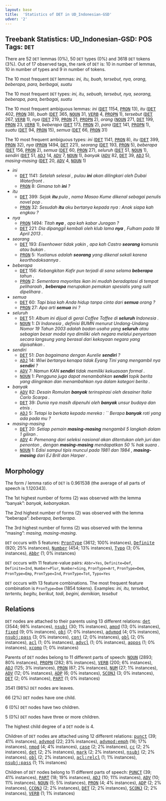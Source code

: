 ```yaml
---
layout: base
title:  'Statistics of DET in UD_Indonesian-GSD'
udver: '2'
---
```


## Treebank Statistics: UD_Indonesian-GSD: POS Tags: `DET`

There are 52 `DET` lemmas (0%), 50 `DET` types (0%) and 3618 `DET` tokens (3%).
Out of 17 observed tags, the rank of `DET` is: 10 in number of lemmas, 10 in number of types and 9 in number of tokens.

The 10 most frequent `DET` lemmas: <em>ini, itu, buah, tersebut, nya, orang, beberapa, para, berbagai, suatu</em>

The 10 most frequent `DET` types:  <em>ini, itu, sebuah, tersebut, nya, seorang, beberapa, para, berbagai, suatu</em>

The 10 most frequent ambiguous lemmas: <em>ini</em> (<tt><a href="id_gsd-pos-DET.html">DET</a></tt> 1154, <tt><a href="id_gsd-pos-PRON.html">PRON</a></tt> 13), <em>itu</em> (<tt><a href="id_gsd-pos-DET.html">DET</a></tt> 402, <tt><a href="id_gsd-pos-PRON.html">PRON</a></tt> 38), <em>buah</em> (<tt><a href="id_gsd-pos-DET.html">DET</a></tt> 365, <tt><a href="id_gsd-pos-NOUN.html">NOUN</a></tt> 31, <tt><a href="id_gsd-pos-VERB.html">VERB</a></tt> 4, <tt><a href="id_gsd-pos-PROPN.html">PROPN</a></tt> 1), <em>tersebut</em> (<tt><a href="id_gsd-pos-DET.html">DET</a></tt> 267, <tt><a href="id_gsd-pos-VERB.html">VERB</a></tt> 1), <em>nya</em> (<tt><a href="id_gsd-pos-DET.html">DET</a></tt> 219, <tt><a href="id_gsd-pos-PRON.html">PRON</a></tt> 21, <tt><a href="id_gsd-pos-PROPN.html">PROPN</a></tt> 2), <em>orang</em> (<tt><a href="id_gsd-pos-NOUN.html">NOUN</a></tt> 271, <tt><a href="id_gsd-pos-DET.html">DET</a></tt> 199, <tt><a href="id_gsd-pos-PRON.html">PRON</a></tt> 23, <tt><a href="id_gsd-pos-VERB.html">VERB</a></tt> 1), <em>beberapa</em> (<tt><a href="id_gsd-pos-DET.html">DET</a></tt> 173, <tt><a href="id_gsd-pos-PRON.html">PRON</a></tt> 2), <em>para</em> (<tt><a href="id_gsd-pos-DET.html">DET</a></tt> 141, <tt><a href="id_gsd-pos-PROPN.html">PROPN</a></tt> 1), <em>suatu</em> (<tt><a href="id_gsd-pos-DET.html">DET</a></tt> 94, <tt><a href="id_gsd-pos-PRON.html">PRON</a></tt> 15), <em>semua</em> (<tt><a href="id_gsd-pos-DET.html">DET</a></tt> 66, <tt><a href="id_gsd-pos-PRON.html">PRON</a></tt> 31)

The 10 most frequent ambiguous types:  <em>ini</em> (<tt><a href="id_gsd-pos-DET.html">DET</a></tt> 1141, <tt><a href="id_gsd-pos-PRON.html">PRON</a></tt> 8), <em>itu</em> (<tt><a href="id_gsd-pos-DET.html">DET</a></tt> 399, <tt><a href="id_gsd-pos-PRON.html">PRON</a></tt> 32), <em>nya</em> (<tt><a href="id_gsd-pos-PRON.html">PRON</a></tt> 1494, <tt><a href="id_gsd-pos-DET.html">DET</a></tt> 221), <em>seorang</em> (<tt><a href="id_gsd-pos-DET.html">DET</a></tt> 193, <tt><a href="id_gsd-pos-PRON.html">PRON</a></tt> 5), <em>beberapa</em> (<tt><a href="id_gsd-pos-DET.html">DET</a></tt> 156, <tt><a href="id_gsd-pos-PRON.html">PRON</a></tt> 2), <em>semua</em> (<tt><a href="id_gsd-pos-DET.html">DET</a></tt> 60, <tt><a href="id_gsd-pos-PRON.html">PRON</a></tt> 27), <em>seluruh</em> (<tt><a href="id_gsd-pos-DET.html">DET</a></tt> 51, <tt><a href="id_gsd-pos-NOUN.html">NOUN</a></tt> 1), <em>sendiri</em> (<tt><a href="id_gsd-pos-DET.html">DET</a></tt> 51, <tt><a href="id_gsd-pos-ADJ.html">ADJ</a></tt> 14, <tt><a href="id_gsd-pos-ADV.html">ADV</a></tt> 7, <tt><a href="id_gsd-pos-NOUN.html">NOUN</a></tt> 1), <em>banyak</em> (<tt><a href="id_gsd-pos-ADV.html">ADV</a></tt> 82, <tt><a href="id_gsd-pos-DET.html">DET</a></tt> 39, <tt><a href="id_gsd-pos-ADJ.html">ADJ</a></tt> 5), <em>masing-masing</em> (<tt><a href="id_gsd-pos-DET.html">DET</a></tt> 20, <tt><a href="id_gsd-pos-ADV.html">ADV</a></tt> 4, <tt><a href="id_gsd-pos-NOUN.html">NOUN</a></tt> 1)


* <em>ini</em>
  * <tt><a href="id_gsd-pos-DET.html">DET</a></tt> 1141: <em>Setelah selesai , pulau <b>ini</b> akan dilingkari oleh Dubai Waterfront .</em>
  * <tt><a href="id_gsd-pos-PRON.html">PRON</a></tt> 8: <em>Gimana toh <b>ini</b> ?</em>
* <em>itu</em>
  * <tt><a href="id_gsd-pos-DET.html">DET</a></tt> 399: <em>Sejak <b>itu</b> pula , nama Masao Kume dikenal sebagai penulis novel pop .</em>
  * <tt><a href="id_gsd-pos-PRON.html">PRON</a></tt> 32: <em>Sesudah <b>itu</b> aku bertanya kepada nya : Anak siapa kah engkau ?</em>
* <em>nya</em>
  * <tt><a href="id_gsd-pos-PRON.html">PRON</a></tt> 1494: <em>Titah <b>nya</b> , apa kah kabar Juragan ?</em>
  * <tt><a href="id_gsd-pos-DET.html">DET</a></tt> 221: <em>Dia dipanggil kembali oleh klub lama <b>nya</b> , Fulham pada 18 April 2013 .</em>
* <em>seorang</em>
  * <tt><a href="id_gsd-pos-DET.html">DET</a></tt> 193: <em>Eisenhower tidak yakin , apa kah Castro <b>seorang</b> komunis atau bukan .</em>
  * <tt><a href="id_gsd-pos-PRON.html">PRON</a></tt> 5: <em>Yustianus adalah <b>seorang</b> yang dikenal sekali karena keorthodoksannya .</em>
* <em>beberapa</em>
  * <tt><a href="id_gsd-pos-DET.html">DET</a></tt> 156: <em>Kebangkitan Kafir pun terjadi di sana selama <b>beberapa</b> tahun .</em>
  * <tt><a href="id_gsd-pos-PRON.html">PRON</a></tt> 2: <em>Sementara mayoritas ikan ini mudah beradaptasi di tempat peliharaah , <b>beberapa</b> merupakan pemakan spesialis yang sulit dipelihara .</em>
* <em>semua</em>
  * <tt><a href="id_gsd-pos-DET.html">DET</a></tt> 60: <em>Tapi bisa kah Anda hidup tanpa cinta dari <b>semua</b> orang ?</em>
  * <tt><a href="id_gsd-pos-PRON.html">PRON</a></tt> 27: <em>Apa arti <b>semua</b> ini ?</em>
* <em>seluruh</em>
  * <tt><a href="id_gsd-pos-DET.html">DET</a></tt> 51: <em>Album ini dijual di gerai Coffee Toffee di <b>seluruh</b> Indonesia .</em>
  * <tt><a href="id_gsd-pos-NOUN.html">NOUN</a></tt> 1: <em>Di Indonesia , definisi BUMN menurut Undang-Undang Nomor 19 Tahun 2003 adalah badan usaha yang <b>seluruh</b> atau sebagian besar modal nya dimiliki oleh negara melalui penyertaan secara langsung yang berasal dari kekayaan negara yang dipisahkan .</em>
* <em>sendiri</em>
  * <tt><a href="id_gsd-pos-DET.html">DET</a></tt> 51: <em>Dan bagaimana dengan Aurelie <b>sendiri</b> ?</em>
  * <tt><a href="id_gsd-pos-ADJ.html">ADJ</a></tt> 14: <em>Wiwi bertanya kenapa tidak Eyang Tini yang mengambil nya <b>sendiri</b> ?</em>
  * <tt><a href="id_gsd-pos-ADV.html">ADV</a></tt> 7: <em>Namun KAN <b>sendiri</b> tidak memiliki kekuasaan formal .</em>
  * <tt><a href="id_gsd-pos-NOUN.html">NOUN</a></tt> 1: <em>Pengguna juga dapat menambahkan <b>sendiri</b> topik berita yang diinginkan dan menambahkan nya dalam kategori berita .</em>
* <em>banyak</em>
  * <tt><a href="id_gsd-pos-ADV.html">ADV</a></tt> 82: <em>Desain Romulan <b>banyak</b> terinspirasi oleh desainer Italia Carlo Scarpa .</em>
  * <tt><a href="id_gsd-pos-DET.html">DET</a></tt> 39: <em>Dunia nya masih dipenuhi oleh <b>banyak</b> unsur budaya dan etnis .</em>
  * <tt><a href="id_gsd-pos-ADJ.html">ADJ</a></tt> 5: <em>Tetapi Ia berkata kepada mereka : `` Berapa <b>banyak</b> roti yang ada pada mu ?</em>
* <em>masing-masing</em>
  * <tt><a href="id_gsd-pos-DET.html">DET</a></tt> 20: <em>Setiap pemain <b>masing-masing</b> mengambil 5 langkah dalam 1 giliran .</em>
  * <tt><a href="id_gsd-pos-ADV.html">ADV</a></tt> 4: <em>Pemenang dari seleksi nasional akan ditentukan oleh juri dan penonton , dengan <b>masing-masing</b> mendapatkan 50 % hak suara .</em>
  * <tt><a href="id_gsd-pos-NOUN.html">NOUN</a></tt> 1: <em>Edisi sampul tipis muncul pada 1981 dan 1984 , <b>masing-masing</b> dari EJ Brill dan Harper .</em>

## Morphology

The form / lemma ratio of `DET` is 0.961538 (the average of all parts of speech is 1.120343).

The 1st highest number of forms (2) was observed with the lemma “banyak”: <em>banyak, kebanyakan</em>.

The 2nd highest number of forms (2) was observed with the lemma “beberapa”: <em>beberapa, berberapa</em>.

The 3rd highest number of forms (2) was observed with the lemma “masing”: <em>masing, masing-masing</em>.

`DET` occurs with 5 features: <tt><a href="id_gsd-feat-PronType.html">PronType</a></tt> (3612; 100% instances), <tt><a href="id_gsd-feat-Definite.html">Definite</a></tt> (920; 25% instances), <tt><a href="id_gsd-feat-Number.html">Number</a></tt> (454; 13% instances), <tt><a href="id_gsd-feat-Typo.html">Typo</a></tt> (3; 0% instances), <tt><a href="id_gsd-feat-Abbr.html">Abbr</a></tt> (1; 0% instances)

`DET` occurs with 11 feature-value pairs: `Abbr=Yes`, `Definite=Def`, `Definite=Ind`, `Number=Plur`, `Number=Sing`, `PronType=Art`, `PronType=Dem`, `PronType=Emp`, `PronType=Ind`, `PronType=Tot`, `Typo=Yes`

`DET` occurs with 13 feature combinations.
The most frequent feature combination is `PronType=Dem` (1854 tokens).
Examples: <em>ini, itu, tersebut, tertentu, begitu, berikut, tadi, begini, demikian, tesebut</em>


## Relations

`DET` nodes are attached to their parents using 13 different relations: <tt><a href="id_gsd-dep-det.html">det</a></tt> (3544; 98% instances), <tt><a href="id_gsd-dep-nsubj.html">nsubj</a></tt> (30; 1% instances), <tt><a href="id_gsd-dep-amod.html">amod</a></tt> (13; 0% instances), <tt><a href="id_gsd-dep-fixed.html">fixed</a></tt> (9; 0% instances), <tt><a href="id_gsd-dep-obj.html">obj</a></tt> (7; 0% instances), <tt><a href="id_gsd-dep-advmod.html">advmod</a></tt> (4; 0% instances), <tt><a href="id_gsd-dep-nsubj-pass.html">nsubj:pass</a></tt> (3; 0% instances), <tt><a href="id_gsd-dep-conj.html">conj</a></tt> (2; 0% instances), <tt><a href="id_gsd-dep-obl.html">obl</a></tt> (2; 0% instances), <tt><a href="id_gsd-dep-acl.html">acl</a></tt> (1; 0% instances), <tt><a href="id_gsd-dep-advcl.html">advcl</a></tt> (1; 0% instances), <tt><a href="id_gsd-dep-appos.html">appos</a></tt> (1; 0% instances), <tt><a href="id_gsd-dep-xcomp.html">xcomp</a></tt> (1; 0% instances)

Parents of `DET` nodes belong to 11 different parts of speech: <tt><a href="id_gsd-pos-NOUN.html">NOUN</a></tt> (2893; 80% instances), <tt><a href="id_gsd-pos-PROPN.html">PROPN</a></tt> (282; 8% instances), <tt><a href="id_gsd-pos-VERB.html">VERB</a></tt> (200; 6% instances), <tt><a href="id_gsd-pos-ADJ.html">ADJ</a></tt> (125; 3% instances), <tt><a href="id_gsd-pos-PRON.html">PRON</a></tt> (67; 2% instances), <tt><a href="id_gsd-pos-NUM.html">NUM</a></tt> (27; 1% instances), <tt><a href="id_gsd-pos-ADV.html">ADV</a></tt> (12; 0% instances), <tt><a href="id_gsd-pos-ADP.html">ADP</a></tt> (6; 0% instances), <tt><a href="id_gsd-pos-SCONJ.html">SCONJ</a></tt> (3; 0% instances), <tt><a href="id_gsd-pos-DET.html">DET</a></tt> (2; 0% instances), <tt><a href="id_gsd-pos-PART.html">PART</a></tt> (1; 0% instances)

3541 (98%) `DET` nodes are leaves.

66 (2%) `DET` nodes have one child.

6 (0%) `DET` nodes have two children.

5 (0%) `DET` nodes have three or more children.

The highest child degree of a `DET` node is 4.

Children of `DET` nodes are attached using 12 different relations: <tt><a href="id_gsd-dep-punct.html">punct</a></tt> (39; 41% instances), <tt><a href="id_gsd-dep-advmod.html">advmod</a></tt> (22; 23% instances), <tt><a href="id_gsd-dep-advmod-emph.html">advmod:emph</a></tt> (16; 17% instances), <tt><a href="id_gsd-dep-nmod.html">nmod</a></tt> (4; 4% instances), <tt><a href="id_gsd-dep-case.html">case</a></tt> (2; 2% instances), <tt><a href="id_gsd-dep-cc.html">cc</a></tt> (2; 2% instances), <tt><a href="id_gsd-dep-det.html">det</a></tt> (2; 2% instances), <tt><a href="id_gsd-dep-mark.html">mark</a></tt> (2; 2% instances), <tt><a href="id_gsd-dep-nsubj.html">nsubj</a></tt> (2; 2% instances), <tt><a href="id_gsd-dep-obl.html">obl</a></tt> (2; 2% instances), <tt><a href="id_gsd-dep-acl-relcl.html">acl:relcl</a></tt> (1; 1% instances), <tt><a href="id_gsd-dep-nsubj-pass.html">nsubj:pass</a></tt> (1; 1% instances)

Children of `DET` nodes belong to 11 different parts of speech: <tt><a href="id_gsd-pos-PUNCT.html">PUNCT</a></tt> (39; 41% instances), <tt><a href="id_gsd-pos-PART.html">PART</a></tt> (18; 19% instances), <tt><a href="id_gsd-pos-ADJ.html">ADJ</a></tt> (10; 11% instances), <tt><a href="id_gsd-pos-ADV.html">ADV</a></tt> (10; 11% instances), <tt><a href="id_gsd-pos-NOUN.html">NOUN</a></tt> (5; 5% instances), <tt><a href="id_gsd-pos-PRON.html">PRON</a></tt> (4; 4% instances), <tt><a href="id_gsd-pos-ADP.html">ADP</a></tt> (2; 2% instances), <tt><a href="id_gsd-pos-CCONJ.html">CCONJ</a></tt> (2; 2% instances), <tt><a href="id_gsd-pos-DET.html">DET</a></tt> (2; 2% instances), <tt><a href="id_gsd-pos-SCONJ.html">SCONJ</a></tt> (2; 2% instances), <tt><a href="id_gsd-pos-VERB.html">VERB</a></tt> (1; 1% instances)

